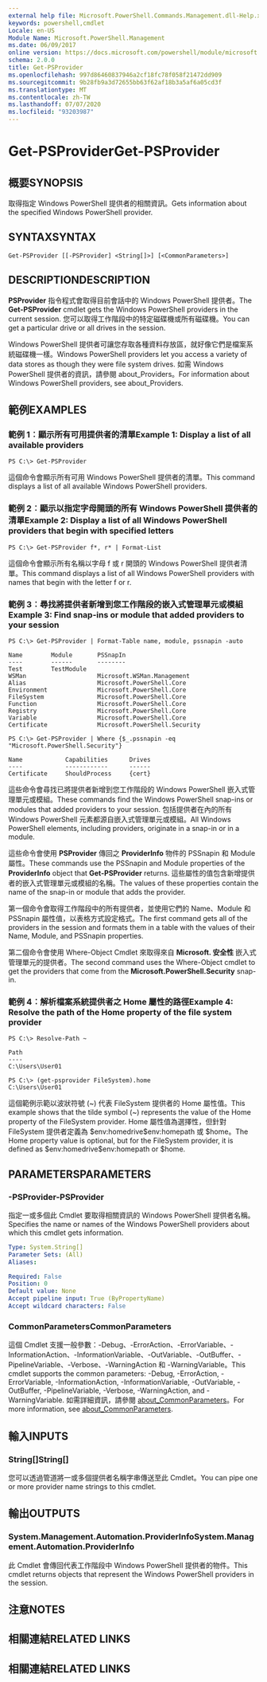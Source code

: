 ```yaml
---
external help file: Microsoft.PowerShell.Commands.Management.dll-Help.xml
keywords: powershell,cmdlet
Locale: en-US
Module Name: Microsoft.PowerShell.Management
ms.date: 06/09/2017
online version: https://docs.microsoft.com/powershell/module/microsoft.powershell.management/get-psprovider?view=powershell-5.1&WT.mc_id=ps-gethelp
schema: 2.0.0
title: Get-PSProvider
ms.openlocfilehash: 997d86460837946a2cf18fc78f058f21472dd909
ms.sourcegitcommit: 9b28fb9a3d72655bb63f62af18b3a5af6a05cd3f
ms.translationtype: MT
ms.contentlocale: zh-TW
ms.lasthandoff: 07/07/2020
ms.locfileid: "93203987"
---
```

# <span data-ttu-id="338e6-103">Get-PSProvider</span><span class="sxs-lookup"><span data-stu-id="338e6-103">Get-PSProvider</span></span>

## <span data-ttu-id="338e6-104">概要</span><span class="sxs-lookup"><span data-stu-id="338e6-104">SYNOPSIS</span></span>
<span data-ttu-id="338e6-105">取得指定 Windows PowerShell 提供者的相關資訊。</span><span class="sxs-lookup"><span data-stu-id="338e6-105">Gets information about the specified Windows PowerShell provider.</span></span>

## <span data-ttu-id="338e6-106">SYNTAX</span><span class="sxs-lookup"><span data-stu-id="338e6-106">SYNTAX</span></span>

```
Get-PSProvider [[-PSProvider] <String[]>] [<CommonParameters>]
```

## <span data-ttu-id="338e6-107">DESCRIPTION</span><span class="sxs-lookup"><span data-stu-id="338e6-107">DESCRIPTION</span></span>
<span data-ttu-id="338e6-108">**PSProvider** 指令程式會取得目前會話中的 Windows PowerShell 提供者。</span><span class="sxs-lookup"><span data-stu-id="338e6-108">The **Get-PSProvider** cmdlet gets the Windows PowerShell providers in the current session.</span></span>
<span data-ttu-id="338e6-109">您可以取得工作階段中的特定磁碟機或所有磁碟機。</span><span class="sxs-lookup"><span data-stu-id="338e6-109">You can get a particular drive or all drives in the session.</span></span>

<span data-ttu-id="338e6-110">Windows PowerShell 提供者可讓您存取各種資料存放區，就好像它們是檔案系統磁碟機一樣。</span><span class="sxs-lookup"><span data-stu-id="338e6-110">Windows PowerShell providers let you access a variety of data stores as though they were file system drives.</span></span>
<span data-ttu-id="338e6-111">如需 Windows PowerShell 提供者的資訊，請參閱 about_Providers。</span><span class="sxs-lookup"><span data-stu-id="338e6-111">For information about Windows PowerShell providers, see about_Providers.</span></span>

## <span data-ttu-id="338e6-112">範例</span><span class="sxs-lookup"><span data-stu-id="338e6-112">EXAMPLES</span></span>

### <span data-ttu-id="338e6-113">範例 1︰顯示所有可用提供者的清單</span><span class="sxs-lookup"><span data-stu-id="338e6-113">Example 1: Display a list of all available providers</span></span>

```
PS C:\> Get-PSProvider
```

<span data-ttu-id="338e6-114">這個命令會顯示所有可用 Windows PowerShell 提供者的清單。</span><span class="sxs-lookup"><span data-stu-id="338e6-114">This command displays a list of all available Windows PowerShell providers.</span></span>

### <span data-ttu-id="338e6-115">範例 2︰顯示以指定字母開頭的所有 Windows PowerShell 提供者的清單</span><span class="sxs-lookup"><span data-stu-id="338e6-115">Example 2: Display a list of all Windows PowerShell providers that begin with specified letters</span></span>

```
PS C:\> Get-PSProvider f*, r* | Format-List
```

<span data-ttu-id="338e6-116">這個命令會顯示所有名稱以字母 f 或 r 開頭的 Windows PowerShell 提供者清單。</span><span class="sxs-lookup"><span data-stu-id="338e6-116">This command displays a list of all Windows PowerShell providers with names that begin with the letter f or r.</span></span>

### <span data-ttu-id="338e6-117">範例 3︰尋找將提供者新增到您工作階段的嵌入式管理單元或模組</span><span class="sxs-lookup"><span data-stu-id="338e6-117">Example 3: Find snap-ins or module that added providers to your session</span></span>

```
PS C:\> Get-PSProvider | Format-Table name, module, pssnapin -auto

Name        Module       PSSnapIn
----        ------       --------
Test        TestModule
WSMan                    Microsoft.WSMan.Management
Alias                    Microsoft.PowerShell.Core
Environment              Microsoft.PowerShell.Core
FileSystem               Microsoft.PowerShell.Core
Function                 Microsoft.PowerShell.Core
Registry                 Microsoft.PowerShell.Core
Variable                 Microsoft.PowerShell.Core
Certificate              Microsoft.PowerShell.Security

PS C:\> Get-PSProvider | Where {$_.pssnapin -eq "Microsoft.PowerShell.Security"}

Name            Capabilities      Drives
----            ------------      ------
Certificate     ShouldProcess     {cert}
```

<span data-ttu-id="338e6-118">這些命令會尋找已將提供者新增到您工作階段的 Windows PowerShell 嵌入式管理單元或模組。</span><span class="sxs-lookup"><span data-stu-id="338e6-118">These commands find the Windows PowerShell snap-ins or modules that added providers to your session.</span></span>
<span data-ttu-id="338e6-119">包括提供者在內的所有 Windows PowerShell 元素都源自嵌入式管理單元或模組。</span><span class="sxs-lookup"><span data-stu-id="338e6-119">All Windows PowerShell elements, including providers, originate in a snap-in or in a module.</span></span>

<span data-ttu-id="338e6-120">這些命令會使用 **PSProvider** 傳回之 **ProviderInfo** 物件的 PSSnapin 和 Module 屬性。</span><span class="sxs-lookup"><span data-stu-id="338e6-120">These commands use the PSSnapin and Module properties of the **ProviderInfo** object that **Get-PSProvider** returns.</span></span>
<span data-ttu-id="338e6-121">這些屬性的值包含新增提供者的嵌入式管理單元或模組的名稱。</span><span class="sxs-lookup"><span data-stu-id="338e6-121">The values of these properties contain the name of the snap-in or module that adds the provider.</span></span>

<span data-ttu-id="338e6-122">第一個命令會取得工作階段中的所有提供者，並使用它們的 Name、Module 和 PSSnapin 屬性值，以表格方式設定格式。</span><span class="sxs-lookup"><span data-stu-id="338e6-122">The first command gets all of the providers in the session and formats them in a table with the values of their Name, Module, and PSSnapin properties.</span></span>

<span data-ttu-id="338e6-123">第二個命令會使用 Where-Object Cmdlet 來取得來自 **Microsoft. 安全性** 嵌入式管理單元的提供者。</span><span class="sxs-lookup"><span data-stu-id="338e6-123">The second command uses the Where-Object cmdlet to get the providers that come from the **Microsoft.PowerShell.Security** snap-in.</span></span>

### <span data-ttu-id="338e6-124">範例 4︰解析檔案系統提供者之 Home 屬性的路徑</span><span class="sxs-lookup"><span data-stu-id="338e6-124">Example 4: Resolve the path of the Home property of the file system provider</span></span>

```
PS C:\> Resolve-Path ~

Path
----
C:\Users\User01

PS C:\> (get-psprovider FileSystem).home
C:\Users\User01
```

<span data-ttu-id="338e6-125">這個範例示範以波狀符號 (~) 代表 FileSystem 提供者的 Home 屬性值。</span><span class="sxs-lookup"><span data-stu-id="338e6-125">This example shows that the tilde symbol (~) represents the value of the Home property of the FileSystem provider.</span></span>
<span data-ttu-id="338e6-126">Home 屬性值為選擇性，但針對 FileSystem 提供者定義為 $env:homedrive\$env:homepath 或 $home。</span><span class="sxs-lookup"><span data-stu-id="338e6-126">The Home property value is optional, but for the FileSystem provider, it is defined as $env:homedrive\$env:homepath or $home.</span></span>

## <span data-ttu-id="338e6-127">PARAMETERS</span><span class="sxs-lookup"><span data-stu-id="338e6-127">PARAMETERS</span></span>

### <span data-ttu-id="338e6-128">-PSProvider</span><span class="sxs-lookup"><span data-stu-id="338e6-128">-PSProvider</span></span>
<span data-ttu-id="338e6-129">指定一或多個此 Cmdlet 要取得相關資訊的 Windows PowerShell 提供者名稱。</span><span class="sxs-lookup"><span data-stu-id="338e6-129">Specifies the name or names of the Windows PowerShell providers about which this cmdlet gets information.</span></span>

```yaml
Type: System.String[]
Parameter Sets: (All)
Aliases:

Required: False
Position: 0
Default value: None
Accept pipeline input: True (ByPropertyName)
Accept wildcard characters: False
```

### <span data-ttu-id="338e6-130">CommonParameters</span><span class="sxs-lookup"><span data-stu-id="338e6-130">CommonParameters</span></span>
<span data-ttu-id="338e6-131">這個 Cmdlet 支援一般參數：-Debug、-ErrorAction、-ErrorVariable、-InformationAction、-InformationVariable、-OutVariable、-OutBuffer、-PipelineVariable、-Verbose、-WarningAction 和 -WarningVariable。</span><span class="sxs-lookup"><span data-stu-id="338e6-131">This cmdlet supports the common parameters: -Debug, -ErrorAction, -ErrorVariable, -InformationAction, -InformationVariable, -OutVariable, -OutBuffer, -PipelineVariable, -Verbose, -WarningAction, and -WarningVariable.</span></span> <span data-ttu-id="338e6-132">如需詳細資訊，請參閱 [about_CommonParameters](https://go.microsoft.com/fwlink/?LinkID=113216)。</span><span class="sxs-lookup"><span data-stu-id="338e6-132">For more information, see [about_CommonParameters](https://go.microsoft.com/fwlink/?LinkID=113216).</span></span>

## <span data-ttu-id="338e6-133">輸入</span><span class="sxs-lookup"><span data-stu-id="338e6-133">INPUTS</span></span>

### <span data-ttu-id="338e6-134">String[]</span><span class="sxs-lookup"><span data-stu-id="338e6-134">String[]</span></span>

<span data-ttu-id="338e6-135">您可以透過管道將一或多個提供者名稱字串傳送至此 Cmdlet。</span><span class="sxs-lookup"><span data-stu-id="338e6-135">You can pipe one or more provider name strings to this cmdlet.</span></span>

## <span data-ttu-id="338e6-136">輸出</span><span class="sxs-lookup"><span data-stu-id="338e6-136">OUTPUTS</span></span>

### <span data-ttu-id="338e6-137">System.Management.Automation.ProviderInfo</span><span class="sxs-lookup"><span data-stu-id="338e6-137">System.Management.Automation.ProviderInfo</span></span>
<span data-ttu-id="338e6-138">此 Cmdlet 會傳回代表工作階段中 Windows PowerShell 提供者的物件。</span><span class="sxs-lookup"><span data-stu-id="338e6-138">This cmdlet returns objects that represent the Windows PowerShell providers in the session.</span></span>

## <span data-ttu-id="338e6-139">注意</span><span class="sxs-lookup"><span data-stu-id="338e6-139">NOTES</span></span>

## <span data-ttu-id="338e6-140">相關連結</span><span class="sxs-lookup"><span data-stu-id="338e6-140">RELATED LINKS</span></span>

## <span data-ttu-id="338e6-141">相關連結</span><span class="sxs-lookup"><span data-stu-id="338e6-141">RELATED LINKS</span></span>
